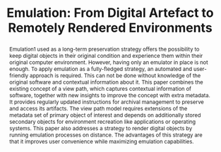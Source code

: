 ---
abstract: Emulation1 used as a long-term preservation strategy offers the possibility
  to keep digital objects in their original condition and experience them within their
  original computer environment. However, having only an emulator in place is not
  enough. To apply emulation as a fully-fledged strategy, an automated and user-friendly
  approach is required. This can not be done without knowledge of the original software
  and contextual information about it. This paper combines the existing concept of
  a view path, which captures contextual information of software, together with new
  insights to improve the concept with extra metadata. It provides regularly updated
  instructions for archival management to preserve and access its artifacts. The view
  path model requires extensions of the metadata set of primary object of interest
  and depends on additionally stored secondary objects for environment recreation
  like applications or operating systems. This paper also addresses a strategy to
  render digital objects by running emulation processes on distance. The advantages
  of this strategy are that it improves user convenience while maximizing emulation
  capabilities.
creators:
- von Suchodoletz, Dirk
- van der Hoeven, Jeffrey
date: null
document_url: https://services.phaidra.univie.ac.at/api/object/o:294107/download
grand_parent: iPRES
institutions: []
keywords:
- london
landing_page_url: https://phaidra.univie.ac.at/o:294107
language: eng
layout: publication
license: CC BY-SA 3.0 AT
notes_url: null
parent: iPRES 2008
publication_type: paper
size: 128557
slides_url: null
source_name: iPRES
stream_url: null
title: 'Emulation: From Digital Artefact to Remotely Rendered Environments'
year: 2008
---